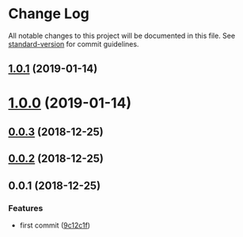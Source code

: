 # Change Log

All notable changes to this project will be documented in this file. See [standard-version](https://github.com/conventional-changelog/standard-version) for commit guidelines.

<a name="1.0.1"></a>
## [1.0.1](https://github.com/Lighting-Jack/node-transport-proxy/compare/v1.0.0...v1.0.1) (2019-01-14)



<a name="1.0.0"></a>
# [1.0.0](https://github.com/Lighting-Jack/node-transport-proxy/compare/v0.0.3...v1.0.0) (2019-01-14)



<a name="0.0.3"></a>
## [0.0.3](https://github.com/Lighting-Jack/node-transport-proxy/compare/v0.0.2...v0.0.3) (2018-12-25)



<a name="0.0.2"></a>
## [0.0.2](https://github.com/Lighting-Jack/node-transport-proxy/compare/v0.0.1...v0.0.2) (2018-12-25)



<a name="0.0.1"></a>
## 0.0.1 (2018-12-25)


### Features

* first commit ([9c12c1f](https://github.com/Lighting-Jack/node-transport-proxy/commit/9c12c1f))
